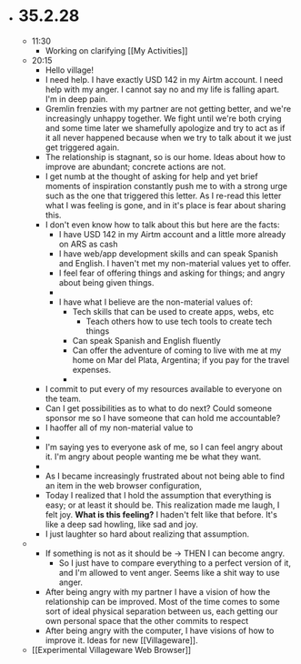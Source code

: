 - # 35.2.28
	- 11:30
		- Working on clarifying [[My Activities]]
	- 20:15
		- Hello village!
		- I need help. I have exactly USD 142 in my Airtm account. I need help with my anger. I cannot say no and my life is falling apart. I'm in deep pain.
		- Gremlin frenzies with my partner are not getting better, and we're increasingly unhappy together. We fight until we're both crying and some time later we shamefully apologize and try to act as if it all never happened because when we try to talk about it we just get triggered again.
		- The relationship is stagnant, so is our home. Ideas about how to improve are abundant; concrete actions are not.
		- I get numb at the thought of asking for help and yet brief moments of inspiration constantly push me to with a strong urge such as the one that triggered this letter. As I re-read this letter what I was feeling is gone, and in it's place is fear about sharing this.
		- I don't even know how to talk about this but here are the facts:
			- I have USD 142 in my Airtm account and a little more already on ARS as cash
			- I have web/app development skills and can speak Spanish and English. I haven't met my non-material values yet to offer.
			- I feel fear of offering things and asking for things; and angry about being given things.
			-
			- I have what I believe are the non-material values of:
				- Tech skills that can be used to create apps, webs, etc
					- Teach others how to use tech tools to create tech things
				- Can speak Spanish and English fluently
				- Can offer the adventure of coming to live with me at my home on Mar del Plata, Argentina; if you pay for the travel expenses.
				-
		- I commit to put every of my resources available to everyone on the team.
		- Can I get possibilities as to what to do next?
		  Could someone sponsor me so I have someone that can hold me accountable?
		- I haoffer all of my non-material value to
		-
		- I'm saying yes to everyone ask of me, so I can feel angry about it. I'm angry about people wanting me be what they want.
		-
		- As I became increasingly frustrated about not being able to find an item in the web browser configuration,
		- Today I realized that I hold the assumption that everything is easy; or at least it should be. This realization made me laugh, I felt joy. **What is this feeling?** I haden't felt like that before. It's like a deep sad howling, like sad and joy.
		- I just laughter so hard about realizing that assumption.
	-
		- If something is not as it should be -> THEN I can become angry.
			- So I just have to compare everything to a perfect version of it, and I'm allowed to vent anger. Seems like a shit way to use anger.
		- After being angry with my partner I have a vision of how the relationship can be improved. Most of the time comes to some sort of ideal physical separation between us, each getting our own personal space that the other commits to respect
		- After being angry with the computer, I have visions of how to improve it. Ideas for new [[Villageware]].
	- [[Experimental Villageware Web Browser]]